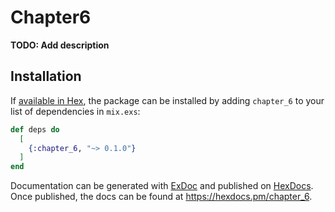 # Chapter6

**TODO: Add description**

## Installation

If [available in Hex](https://hex.pm/docs/publish), the package can be installed
by adding `chapter_6` to your list of dependencies in `mix.exs`:

```elixir
def deps do
  [
    {:chapter_6, "~> 0.1.0"}
  ]
end
```

Documentation can be generated with [ExDoc](https://github.com/elixir-lang/ex_doc)
and published on [HexDocs](https://hexdocs.pm). Once published, the docs can
be found at <https://hexdocs.pm/chapter_6>.

